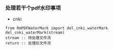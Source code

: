 ### 处理若干个pdf水印事项


* cnki
```
from RmPDFWaterMark import del_cnki_waterMark
del_cnki_waterMark(stream)
stream :: 待处理文件流
return :: 处理后文件流
```